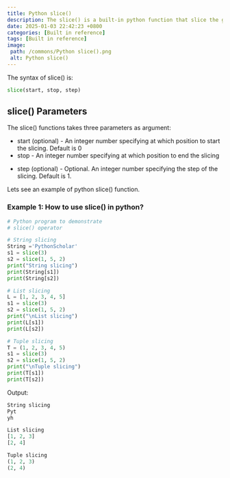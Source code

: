 ```yaml
---
title: Python slice()
description: The slice() is a built-in python function that slice the given object.(List, String, etc)
date: 2025-01-03 22:42:23 +0800
categories: [Built in reference]
tags: [Built in reference]
image:
 path: /commons/Python slice().png
 alt: Python slice()
---
```


The syntax of slice() is:

```python
slice(start, stop, step)

```

## slice() Parameters

The slice() functions takes three parameters as argument:

* start (optional) \- An integer number specifying at which position to start the slicing. Default is 0  
* stop \- An integer number specifying at which position to end the slicing  
<script type="text/javascript">
	atOptions = {
		'key' : 'f934c5057f4cfe34762901514605d248',
		'format' : 'iframe',
		'height' : 180,
		'width' : 800,
		'params' : {}
	};
</script>
<script type="text/javascript" src="//www.highperformanceformat.com/f934c5057f4cfe34762901514605d248/invoke.js"></script>
* step (optional) \- Optional. An integer number specifying the step of the slicing. Default is 1\.

<script type="text/javascript">
	atOptions = {
		'key' : 'f934c5057f4cfe34762901514605d248',
		'format' : 'iframe',
		'height' : 180,
		'width' : 800,
		'params' : {}
	};
</script>
<script type="text/javascript" src="//www.highperformanceformat.com/f934c5057f4cfe34762901514605d248/invoke.js"></script>
Lets see an example of python slice() function.

<script type="text/javascript">
	atOptions = {
		'key' : 'f934c5057f4cfe34762901514605d248',
		'format' : 'iframe',
		'height' : 180,
		'width' : 800,
		'params' : {}
	};
</script>
<script type="text/javascript" src="//www.highperformanceformat.com/f934c5057f4cfe34762901514605d248/invoke.js"></script>
### Example 1: How to use slice() in python?

```python
# Python program to demonstrate
# slice() operator

# String slicing
String ='PythonScholar'
s1 = slice(3)
s2 = slice(1, 5, 2)
print("String slicing")
print(String[s1])
print(String[s2])

# List slicing
L = [1, 2, 3, 4, 5]
s1 = slice(3)
s2 = slice(1, 5, 2)
print("\nList slicing")
print(L[s1])
print(L[s2])

# Tuple slicing
T = (1, 2, 3, 4, 5)
s1 = slice(3)
s2 = slice(1, 5, 2)
print("\nTuple slicing")
print(T[s1])
print(T[s2])

```

Output:

```python
String slicing
Pyt
yh

List slicing
[1, 2, 3]
[2, 4]

Tuple slicing
(1, 2, 3)
(2, 4)

```